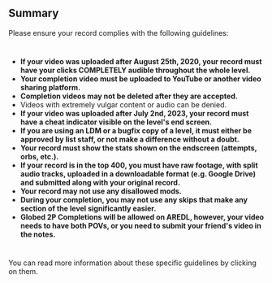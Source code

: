 ## Summary

Please ensure your record complies with the following guidelines:

# 

* **If your video was uploaded after August 25th, 2020, your record must have your clicks COMPLETELY audible throughout the whole level.**
* **Your completion video must be uploaded to YouTube or another video sharing platform.**
* **Completion videos may not be deleted after they are accepted.**
* Videos with extremely vulgar content or audio can be denied.
* **If your video was uploaded after July 2nd, 2023, your record must have a cheat indicator visible on the level's end screen.**
* **If you are using an LDM or a bugfix copy of a level, it must either be approved by list staff, or not make a difference without a doubt.**
* **Your record must show the stats shown on the endscreen (attempts, orbs, etc.).**
* **If your record is in the top 400, you must have raw footage, with split audio tracks, uploaded in a downloadable format (e.g. Google Drive) and submitted along with your original record.**
* **Your record may not use any disallowed mods.**
* **During your completion, you may not use any skips that make any section of the level significantly easier.**
* **Globed 2P Completions will be allowed on AREDL, however, your video needs to have both POVs, or you need to submit your friend's video in the notes.**


# 


You can read more information about these specific guidelines by clicking on them.


